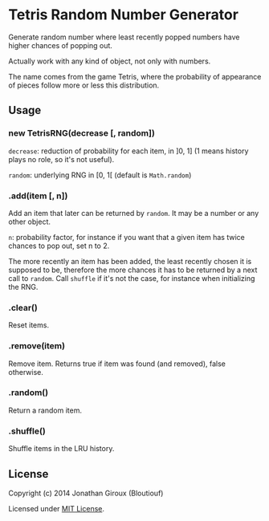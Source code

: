 Tetris Random Number Generator
==============================

Generate random number where least recently popped numbers have higher chances of popping out.

Actually work with any kind of object, not only with numbers.

The name comes from the game Tetris, where the probability of appearance of pieces follow more or less this distribution. 

Usage
-----

### new TetrisRNG(decrease [, random])
	
`decrease`: reduction of probability for each item, in ]0, 1] (1 means history plays no role, so it's not useful). 

`random`: underlying RNG in [0, 1[ (default is `Math.random`)

### .add(item [, n])

Add an item that later can be returned by `random`. It may be a number or any other object.

`n`: probability factor, for instance if you want that a given item has twice chances to pop out, set n to 2.

The more recently an item has been added, the least recently chosen it is supposed to be, therefore the more chances it has to be returned by a next call to `random`. Call `shuffle` if it's not the case, for instance when initializing the RNG.

### .clear()

Reset items.

### .remove(item)

Remove item. Returns true if item was found (and removed), false otherwise.

### .random()

Return a random item.

### .shuffle()

Shuffle items in the LRU history.

License
-------

Copyright (c) 2014 Jonathan Giroux (Bloutiouf)

Licensed under [MIT License](http://opensource.org/licenses/MIT).